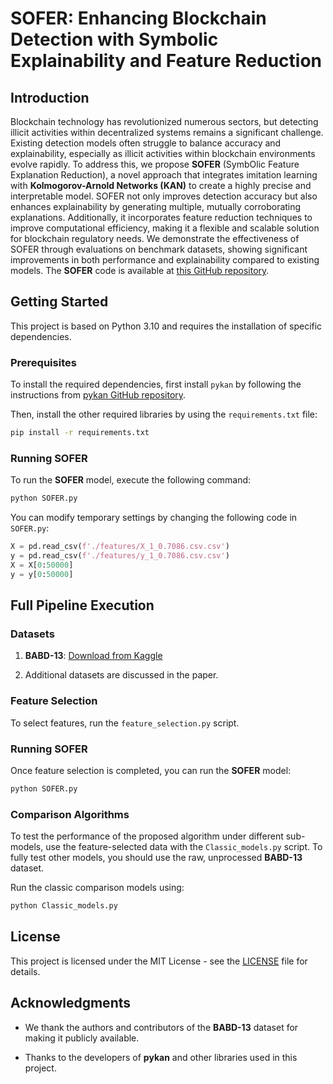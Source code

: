 # SOFER: Enhancing Blockchain Detection with Symbolic Explainability and Feature Reduction

## Introduction

Blockchain technology has revolutionized numerous sectors, but detecting illicit activities within decentralized systems remains a significant challenge. Existing detection models often struggle to balance accuracy and explainability, especially as illicit activities within blockchain environments evolve rapidly. To address this, we propose **SOFER** (SymbOlic Feature Explanation Reduction), a novel approach that integrates imitation learning with **Kolmogorov-Arnold Networks (KAN)** to create a highly precise and interpretable model. SOFER not only improves detection accuracy but also enhances explainability by generating multiple, mutually corroborating explanations. Additionally, it incorporates feature reduction techniques to improve computational efficiency, making it a flexible and scalable solution for blockchain regulatory needs. We demonstrate the effectiveness of SOFER through evaluations on benchmark datasets, showing significant improvements in both performance and explainability compared to existing models. The **SOFER** code is available at [this GitHub repository](https://github.com/liliyao08/SOFER).

## Getting Started

This project is based on Python 3.10 and requires the installation of specific dependencies.

### Prerequisites

To install the required dependencies, first install `pykan` by following the instructions from [pykan GitHub repository](https://github.com/KindXiaoming/pykan).

Then, install the other required libraries by using the `requirements.txt` file:

```bash
pip install -r requirements.txt
```

### Running SOFER

To run the **SOFER** model, execute the following command:

```bash
python SOFER.py
```

You can modify temporary settings by changing the following code in `SOFER.py`:

```python
X = pd.read_csv(f'./features/X_1_0.7086.csv.csv')  
y = pd.read_csv(f'./features/y_1_0.7086.csv.csv')  
X = X[0:50000]  
y = y[0:50000]
```

## Full Pipeline Execution

### Datasets

1. **BABD-13**: [Download from Kaggle](https://www.kaggle.com/datasets/lemonx/babd13)
    
2. Additional datasets are discussed in the paper.
    

### Feature Selection

To select features, run the `feature_selection.py` script.

### Running SOFER

Once feature selection is completed, you can run the **SOFER** model:

```bash
python SOFER.py
```

### Comparison Algorithms

To test the performance of the proposed algorithm under different sub-models, use the feature-selected data with the `Classic_models.py` script. To fully test other models, you should use the raw, unprocessed **BABD-13** dataset.

Run the classic comparison models using:

```bash
python Classic_models.py
```

## License

This project is licensed under the MIT License - see the [LICENSE](https://sorryios.ai/c/LICENSE) file for details.

## Acknowledgments

- We thank the authors and contributors of the **BABD-13** dataset for making it publicly available.
    
- Thanks to the developers of **pykan** and other libraries used in this project.
    
